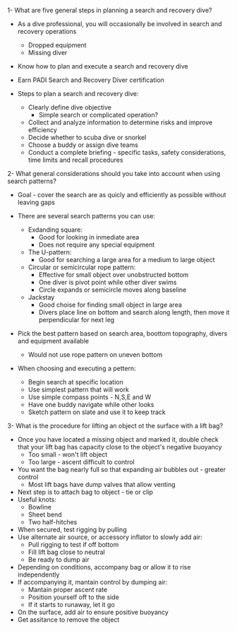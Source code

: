 1- What are five general steps in planning a search and recovery dive?

- As a dive professional, you will occasionally be involved in search and recovery operations
    - Dropped equipment
    - Missing diver
- Know how to plan and execute a search and recovery dive
- Earn PADI Search and Recovery Diver certification

- Steps to plan a search and recovery dive:
    - Clearly define dive objective
        - Simple search or complicated operation?
    - Collect and analyze information to determine risks and improve efficiency
    - Decide whether to scuba dive or snorkel
    - Choose a buddy or assign dive teams
    - Conduct a complete briefing - specific tasks, safety considerations, time limits and recall procedures

2- What general considerations should you take into account when using search patterns?

- Goal - cover the search are as quicly and efficiently as possible without leaving gaps

- There are several search patterns you can use:
    - Exdanding square:
        - Good for looking in inmediate area
        - Does not require any special equipment
    - The U-pattern:
        - Good for searching a large area for a medium to large object
    - Circular or semicircular rope pattern:
        - Effective for small object over unobstructed bottom
        - One diver is pivot point while other diver swims
        - Circle expands or semicircle moves along baseline
    - Jackstay
        - Good choise for finding small object in large area
        - Divers place line on bottom and search along length, then move it perpendicular for next leg
- Pick the best pattern based on search area, boottom topography, divers and equipment available
    - Would not use rope pattern on uneven bottom
- When choosing and executing a pettern:
    - Begin search at specific location
    - Use simplest pattern that will work
    - Use simple compass points - N,S,E and W
    - Have one buddy navigate while other looks
    - Sketch pattern on slate and use it to keep track

3- What is the procedure for lifting an object ot the surface with a lift bag?

- Once you have located a missing object and marked it, double check that your lift bag has capacity close to the object's negative buoyancy
    - Too small - won't lift object
    - Too large - ascent difficult to control
- You want the bag nearly full so that expanding air bubbles out - greater control
    - Most lift bags have dump valves that allow venting
- Next step is to attach bag to object - tie or clip
- Useful knots:
    - Bowline
    - Sheet bend
    - Two half-hitches
- When secured, test rigging by pulling
- Use alternate air source, or accessory inflator to slowly add air:
    - Pull rigging to test if off bottom
    - Fill lift bag close to neutral
    - Be ready to dump air
- Depending on conditions, accompany bag or allow it to rise independently
- If accompanying it, mantain control by dumping air:
    - Mantain proper ascent rate
    - Position yourself off to the side
    - If it starts to runaway, let it go
- On the surface, add air to ensure positive buoyancy
- Get assitance to remove the object